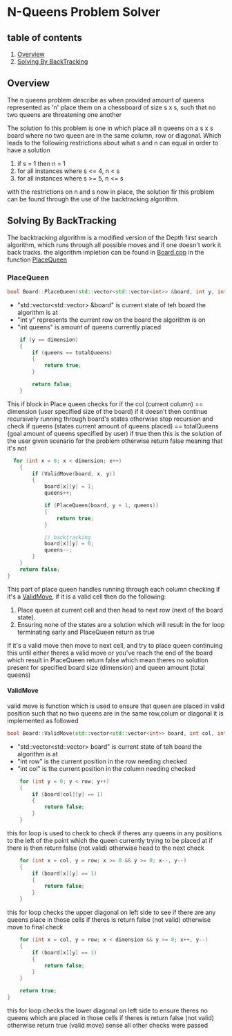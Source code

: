 # N-Queens Problem Solver

## table of contents 
1. [Overview](#Overview)
1. [Solving By BackTracking](#Solving_By_BackTracking)

## Overview  
The n queens problem describe as when provided amount of queens represented as 'n' place them on a chessboard of size
s x s, such that no two queens are threatening one another

The solution fo this problem is one in which place all n queens on a s x s board where no two queen are in the same column,
row or diagonal. Which leads to the following restrictions about what s and n can equal in order to have a solution
1. if s = 1 then n = 1
2. for all instances where s <= 4, n < s
3. for all instances where s >= 5, n <= s

with the restrictions on n and s now in place, the solution fir this problem can be found through the use of the backtracking algorithm.

## Solving By BackTracking
The backtracking algorithm is a modified version of the Depth first search algorithm, which runs through all possible
moves and if one doesn't work it back tracks. the algorithm impletion can be found in [Board.cpp](Board.cpp) in the function
[PlaceQueen](#PlaceQueen)

### PlaceQueen

``` C++
bool Board::PlaceQueen(std::vector<std::vector<int>> &board, int y, int queens){
```

* "std::vector<std::vector<int>> &board" is current state of teh board the algorithm is at
* "int y"  represents the current row on the board the algorithm is on
* "int queens" is amount of queens currently placed

``` C++
    if (y == dimension)
    {
        if (queens == totalQueens)
        {
            return true;
        }

        return false;
    }
```

This if block in Place queen checks for if the col (current column) == dimension (user specified size of the  board) 
if it doesn't then continue recursively running through board's states otherwise stop recursion and check if 
queens (states current amount of queens placed) == totalQueens (goal amount of queens specified by user)
if true then this is the solution of the user given scenario for the problem otherwise return false meaning that it's not

``` c++
  for (int x = 0; x < dimension; x++)
    {
        if (ValidMove(board, x, y))
        {
            board[x][y] = 1;
            queens++;

            if (PlaceQueen(board, y + 1, queens))
            {
                return true;
            }

            // backtracking
            board[x][y] = 0;
            queens--;
        }
    }
    return false;
}
```

This part of place queen handles running through each column checking if it's a [ValidMove](#ValidMove), if it is a valid cell then do 
the following:
1. Place queen at current cell and then head to next row (next of the board state). 
2. Ensuring none of the states are a solution which will result in the for loop terminating early and PlaceQueen return as true

If it's a valid move then move to next cell, and try to place queen continuing this until either theres a valid move or you've reach the end
of the board which result in PlaceQueen return false which mean theres no solution present for specified board size (dimension) and 
queen amount (total queens)

#### ValidMove
valid move is function which is used to ensure that queen are placed in valid position such that no two queens are in the same row,colum or diagonal
it is implemented as followed

```c++
bool Board::ValidMove(std::vector<std::vector<int>> board, int col, int row){
```

* "std::vector<std::vector<int>> board" is current state of teh board the algorithm is at
* "int row" is the current position in the row needing checked  
* "int col" is the current position in the column needing checked

```c++
    for (int y = 0; y < row; y++)
    {
        if (board[col][y] == 1)
        {
            return false;
        }
    }
```
this for loop is used to check to check if theres any queens in any positions to the left of the point which the queen 
currently trying to be placed at if there is then return false (not valid) otherwise head to the next check

```c++
    for (int x = col, y = row; x >= 0 && y >= 0; x--, y--)
    {
        if (board[x][y] == 1)
        {
            return false;
        }
    }
```

this for loop checks the upper diagonal on left side to see if there are any queens place in
those cells if theres is return false (not valid) otherwise move to final check

```c++
    for (int x = col, y = row; x < dimension && y >= 0; x++, y--)
    {
        if (board[x][y] == 1)
        {
            return false;
        }
    }

    return true;
}
```

this for loop checks the lower diagonal on left side to ensure theres no queens which are placed in those cells
if theres is return false (not valid) otherwise return true (valid move) sense all other checks were passed
